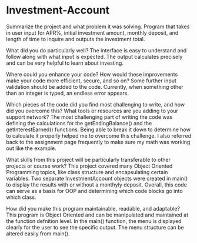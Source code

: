# Investment-Account

Summarize the project and what problem it was solving.
Program that takes in user input for APR%, initial investment amount, monthly deposit, and length of time to inquire and outputs the investment total.

What did you do particularly well?
The interface is easy to understand and follow along with what input is expected.
The output calculates precisely and can be very helpful to learn about investing.

Where could you enhance your code? How would these improvements make your code more efficient, secure, and so on?
Some further input validation should be added to the code. Currently, when something other than an integer is typed, an endless error appears.

Which pieces of the code did you find most challenging to write, and how did you overcome this? What tools or resources are you adding to your support network?
The most challenging part of writing the code was defining the calculations for the getEndingBalance() and the getInterestEarned() functions. 
Being able to break it down to determine how to calculate it properly helped me to overcome this challenge. 
I also referred back to the assignment page frequently to make sure my math was working out like the example.

What skills from this project will be particularly transferable to other projects or course work?
This project covered many Object Oriented Programming topics, like class structure and encapsulating certain variables.
Two separate InvestmentAccount objects were created in main() to display the results with or without a monthyly deposit. 
Overall, this code can serve as a basis for OOP and determining which code blocks go into which class.

How did you make this program maintainable, readable, and adaptable?
This program is Object Oriented and can be manipulated and maintained at the function defnition level. 
In the main() function, the menu is displayed clearly for the user to see the specific output. 
The menu structure can be altered easily from main().
